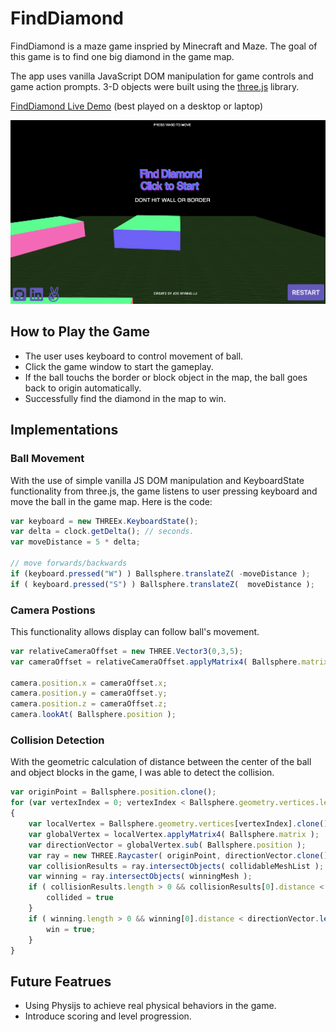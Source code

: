 # FindDiamond

FindDiamond is a maze game inspried by Minecraft and Maze. The goal of this game is to find one big diamond in the game map.

The app uses vanilla JavaScript DOM manipulation for game controls and game action prompts. 3-D objects were built using the
[three.js](https://threejs.org/) library.

[FindDiamond Live Demo](https://joexylu.github.io/FindDiamond/) (best played on a desktop or laptop)

![image](screenshoot.png)

## How to Play the Game
- The user uses keyboard to control movement of ball.
- Click the game window to start the gameplay.
- If the ball touchs the border or block object in the map, the ball goes back to origin automatically.
- Successfully find the diamond in the map to win.

## Implementations

### Ball Movement

With the use of simple vanilla JS DOM manipulation and KeyboardState functionality from three.js, the game listens to user pressing keyboard and move the ball in the game map. Here is the code:

```JavaScript
var keyboard = new THREEx.KeyboardState();
var delta = clock.getDelta(); // seconds.
var moveDistance = 5 * delta;

// move forwards/backwards
if (keyboard.pressed("W") ) Ballsphere.translateZ( -moveDistance );
if ( keyboard.pressed("S") ) Ballsphere.translateZ(  moveDistance );

```

### Camera Postions

This functionality allows display can follow ball's movement.

```JavaScript
var relativeCameraOffset = new THREE.Vector3(0,3,5);
var cameraOffset = relativeCameraOffset.applyMatrix4( Ballsphere.matrixWorld );

camera.position.x = cameraOffset.x;
camera.position.y = cameraOffset.y;
camera.position.z = cameraOffset.z;
camera.lookAt( Ballsphere.position );

```
### Collision Detection

With the geometric calculation of distance between the center of the ball and object blocks in the game, I was able to detect the collision.

```JavaScript
var originPoint = Ballsphere.position.clone();
for (var vertexIndex = 0; vertexIndex < Ballsphere.geometry.vertices.length; vertexIndex++)
{		
    var localVertex = Ballsphere.geometry.vertices[vertexIndex].clone();
    var globalVertex = localVertex.applyMatrix4( Ballsphere.matrix );
    var directionVector = globalVertex.sub( Ballsphere.position );
    var ray = new THREE.Raycaster( originPoint, directionVector.clone().normalize() );
    var collisionResults = ray.intersectObjects( collidableMeshList );
    var winning = ray.intersectObjects( winningMesh );
    if ( collisionResults.length > 0 && collisionResults[0].distance < directionVector.length() ){
        collided = true
    } 
    if ( winning.length > 0 && winning[0].distance < directionVector.length() ){
        win = true;
    }
}    

```

## Future Featrues

- Using Physijs to achieve real physical behaviors in the game.
- Introduce scoring and level progression.